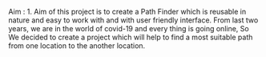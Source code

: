 Aim : 
    1. Aim of this project is to create a Path Finder which is reusable in nature and easy to work with and with user friendly interface. From last two years, we are in 
    the world of covid-19 and every thing is going online, So We decided to create a project which will help to find a most suitable path from one location to the
    another location.

